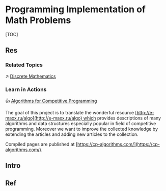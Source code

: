 # Programming Implementation of Math Problems

[TOC]



## Res
### Related Topics
↗ [Discrete Mathematics](../../../../🧮%20Math%20&%20Theoretical%20Computer%20Science%20(TCS)/Discrete%20Mathematics.md)


### Learn in Actions
👍 [Algorithms for Competitive Programming](https://cp-algorithms.com/index.html)

The goal of this project is to translate the wonderful resource [http://e-maxx.ru/algo](http://e-maxx.ru/algo) which provides descriptions of many algorithms and data structures especially popular in field of competitive programming. Moreover we want to improve the collected knowledge by extending the articles and adding new articles to the collection.

Compiled pages are published at [https://cp-algorithms.com/](https://cp-algorithms.com/).



## Intro


## Ref

